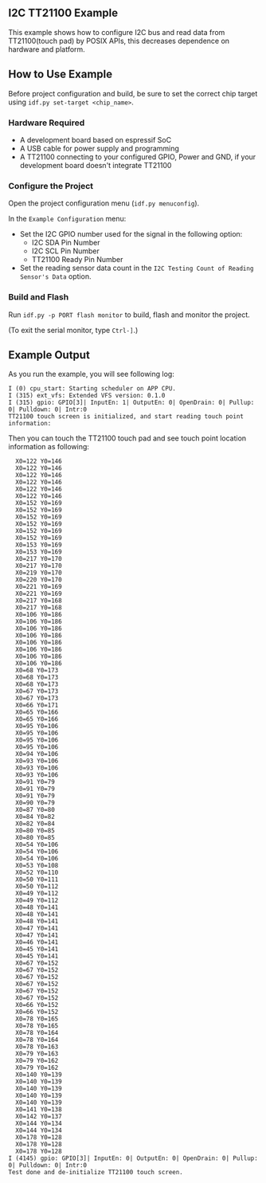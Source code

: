 ## I2C TT21100 Example

This example shows how to configure I2C bus and read data from TT21100(touch pad) by POSIX APIs, this decreases dependence on hardware and platform.

## How to Use Example

Before project configuration and build, be sure to set the correct chip target using `idf.py set-target <chip_name>`.

### Hardware Required

* A development board based on espressif SoC   
* A USB cable for power supply and programming
* A TT21100 connecting to your configured GPIO, Power and GND, if your development board doesn't integrate TT21100

### Configure the Project

Open the project configuration menu (`idf.py menuconfig`).

In the `Example Configuration` menu:

* Set the I2C GPIO number used for the signal in the following option:
    - I2C SDA Pin Number
    - I2C SCL Pin Number
    - TT21100 Ready Pin Number
* Set the reading sensor data count in the `I2C Testing Count of Reading Sensor's Data` option.

### Build and Flash

Run `idf.py -p PORT flash monitor` to build, flash and monitor the project.

(To exit the serial monitor, type ``Ctrl-]``.)

## Example Output

As you run the example, you will see following log:

```
I (0) cpu_start: Starting scheduler on APP CPU.
I (315) ext_vfs: Extended VFS version: 0.1.0
I (315) gpio: GPIO[3]| InputEn: 1| OutputEn: 0| OpenDrain: 0| Pullup: 0| Pulldown: 0| Intr:0 
TT21100 touch screen is initialized, and start reading touch point information:
```

Then you can touch the TT21100 touch pad and see touch point location information as following:

```
  X0=122 Y0=146
  X0=122 Y0=146
  X0=122 Y0=146
  X0=122 Y0=146
  X0=122 Y0=146
  X0=122 Y0=146
  X0=152 Y0=169
  X0=152 Y0=169
  X0=152 Y0=169
  X0=152 Y0=169
  X0=152 Y0=169
  X0=152 Y0=169
  X0=153 Y0=169
  X0=153 Y0=169
  X0=217 Y0=170
  X0=217 Y0=170
  X0=219 Y0=170
  X0=220 Y0=170
  X0=221 Y0=169
  X0=221 Y0=169
  X0=217 Y0=168
  X0=217 Y0=168
  X0=106 Y0=186
  X0=106 Y0=186
  X0=106 Y0=186
  X0=106 Y0=186
  X0=106 Y0=186
  X0=106 Y0=186
  X0=106 Y0=186
  X0=106 Y0=186
  X0=68 Y0=173
  X0=68 Y0=173
  X0=68 Y0=173
  X0=67 Y0=173
  X0=67 Y0=173
  X0=66 Y0=171
  X0=65 Y0=166
  X0=65 Y0=166
  X0=95 Y0=106
  X0=95 Y0=106
  X0=95 Y0=106
  X0=95 Y0=106
  X0=94 Y0=106
  X0=93 Y0=106
  X0=93 Y0=106
  X0=93 Y0=106
  X0=91 Y0=79
  X0=91 Y0=79
  X0=91 Y0=79
  X0=90 Y0=79
  X0=87 Y0=80
  X0=84 Y0=82
  X0=82 Y0=84
  X0=80 Y0=85
  X0=80 Y0=85
  X0=54 Y0=106
  X0=54 Y0=106
  X0=54 Y0=106
  X0=53 Y0=108
  X0=52 Y0=110
  X0=50 Y0=111
  X0=50 Y0=112
  X0=49 Y0=112
  X0=49 Y0=112
  X0=48 Y0=141
  X0=48 Y0=141
  X0=48 Y0=141
  X0=47 Y0=141
  X0=47 Y0=141
  X0=46 Y0=141
  X0=45 Y0=141
  X0=45 Y0=141
  X0=67 Y0=152
  X0=67 Y0=152
  X0=67 Y0=152
  X0=67 Y0=152
  X0=67 Y0=152
  X0=67 Y0=152
  X0=66 Y0=152
  X0=66 Y0=152
  X0=78 Y0=165
  X0=78 Y0=165
  X0=78 Y0=164
  X0=78 Y0=164
  X0=78 Y0=163
  X0=79 Y0=163
  X0=79 Y0=162
  X0=79 Y0=162
  X0=140 Y0=139
  X0=140 Y0=139
  X0=140 Y0=139
  X0=140 Y0=139
  X0=140 Y0=139
  X0=141 Y0=138
  X0=142 Y0=137
  X0=144 Y0=134
  X0=144 Y0=134
  X0=178 Y0=128
  X0=178 Y0=128
  X0=178 Y0=128
I (4145) gpio: GPIO[3]| InputEn: 0| OutputEn: 0| OpenDrain: 0| Pullup: 0| Pulldown: 0| Intr:0 
Test done and de-initialize TT21100 touch screen.
```
